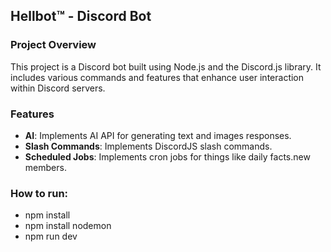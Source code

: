 ## Hellbot™ - Discord Bot

### Project Overview
This project is a Discord bot built using Node.js and the Discord.js library. It includes various commands and features that enhance user interaction within Discord servers.

### Features
- **AI**: Implements AI API for generating text and images responses.
- **Slash Commands**: Implements DiscordJS slash commands.
- **Scheduled Jobs**: Implements cron jobs for things like daily facts.new members.

### How to run:
- npm install
- npm install nodemon
- npm run dev
